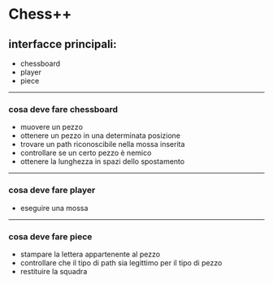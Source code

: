 # Chess++

## interfacce principali:
- chessboard
- player
- piece

***

### cosa deve fare **chessboard**
- muovere un pezzo
- ottenere un pezzo in una determinata posizione
- trovare un path riconoscibile nella mossa inserita
- controllare se un certo pezzo è nemico
- ottenere la lunghezza in spazi dello spostamento

***

### cosa deve fare **player**
- eseguire una mossa

***

### cosa deve fare **piece**
- stampare la lettera appartenente al pezzo
- controllare che il tipo di path sia  legittimo per il tipo di pezzo
- restituire la squadra
